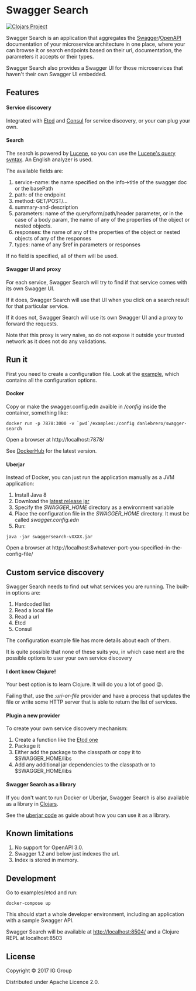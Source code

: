 # Swagger Search

[![Clojars Project](https://img.shields.io/clojars/v/ig/swagger-search.svg)](https://clojars.org/ig/swagger-search)

Swagger Search is an application that aggregates the [Swagger](https://swagger.io/)/[OpenAPI](https://www.openapis.org/) 
documentation of your microservice architecture in one place, where your can browse it or search endpoints based on 
their url, documentation, the parameters it accepts or their types.

Swagger Search also provides a Swagger UI for those microservices that haven't their own Swagger UI embedded.

## Features

#### Service discovery

Integrated with [Etcd](https://github.com/coreos/etcd) and [Consul](https://www.consul.io/) for service discovery, or 
your can plug your own.

#### Search

The search is powered by [Lucene](https://lucene.apache.org/core/), so you can use the [Lucene's query syntax](http://lucene.apache.org/core/2_9_4/queryparsersyntax.html#Terms).
An English analyzer is used.

The available fields are:

1. service-name: the name specified on the info->title of the swagger doc or the basePath
1. path: of the endpoint
1. method: GET/POST/...
1. summary-and-description 
1. parameters: name of the query/form/path/header parameter, or in the case of a body param, the name of any of the properties of the object or nested objects. 
1. responses: the name of any of the properties of the object or nested objects of any of the responses 
1. types: name of any $ref in parameters or responses

If no field is specified, all of them will be used.

#### Swagger UI and proxy

For each service, Swagger Search will try to find if that service comes with its own Swagger UI. 

If it does, Swagger Search will use that UI when you click on a search result for that particular service.

If it does not, Swagger Search will use its own Swagger UI and a proxy to forward the requests.

Note that this proxy is very naive, so do not expose it outside your trusted network as it does not do any validations.

## Run it

First you need to create a configuration file. Look at the [example](examples/swagger.config.edn), which contains all the 
configuration options.

#### Docker

Copy or make the swagger.config.edn avaible in */config* inside the container, something like:

```
docker run -p 7878:3000 -v `pwd`/examples:/config danlebrero/swagger-search
```

Open a browser at http://localhost:7878/

See [DockerHub](https://hub.docker.com/r/danlebrero/swagger-search/) for the latest version.

#### Uberjar

Instead of Docker, you can just run the application manually as a JVM application:

1. Install Java 8
1. Download the [latest release jar](/releases)
1. Specify the *SWAGGER_HOME* directory as a environment variable 
1. Place the configuration file in the *SWAGGER_HOME* directory. It must be called *swagger.config.edn*
1. Run:
```
java -jar swaggersearch-vXXXX.jar
```

Open a browser at http://localhost:$whatever-port-you-specified-in-the-config-file/

## Custom service discovery

Swagger Search needs to find out what services you are running. The built-in options are:

1. Hardcoded list
1. Read a local file
1. Read a url
1. Etcd
1. Consul

The configuration example file has more details about each of them.

It is quite possible that none of these suits you, in which case next are the possible options to user your own 
service discovery

#### I dont know Clojure!

Your best option is to learn Clojure. It will do you a lot of good :stuck_out_tongue_winking_eye:.

Failing that, use the *:uri-or-file* provider and have a process that updates the file or write some HTTP server that is
able to return the list of services.

#### Plugin a new provider

To create your own service discovery mechanism:

1. Create a function like the [Etcd one](src/com/ig/swagger/search/discovery/providers/etcd.clj)
1. Package it
1. Either add the package to the classpath or copy it to $SWAGGER_HOME/libs
1. Add any additional jar dependencies to the classpath or to $SWAGGER_HOME/libs

#### Swagger Search as a library

If you don't want to run Docker or Uberjar, Swagger Search is also available as a library 
in [Clojars](https://clojars.org/ig/swagger-search).

See the [uberjar code](standalone/com/ig/swagger/search/standalone.clj) as guide about how you can use it as a library. 

## Known limitations

1. No support for OpenAPI 3.0.
1. Swagger 1.2 and below just indexes the url.
1. Index is stored in memory. 

## Development

Go to examples/etcd and run:

```
docker-compose up
```

This should start a whole developer environment, including an application with a sample Swagger API.

Swagger Search will be available at [http://localhost:8504/](http://localhost:8504/) and a Clojure REPL at localhost:8503

## License

Copyright © 2017 IG Group

Distributed under Apache Licence 2.0.